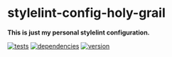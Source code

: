 # stylelint-config-holy-grail

**This is just my personal stylelint configuration.**

[![tests](https://img.shields.io/travis/chrisguttandin/stylelint-config-holy-grail/master.svg?style=flat-square)](https://travis-ci.org/chrisguttandin/stylelint-config-holy-grail)
[![dependencies](https://img.shields.io/david/chrisguttandin/stylelint-config-holy-grail.svg?style=flat-square)](https://www.npmjs.com/package/stylelint-config-holy-grail)
[![version](https://img.shields.io/npm/v/stylelint-config-holy-grail.svg?style=flat-square)](https://www.npmjs.com/package/stylelint-config-holy-grail)
